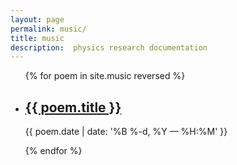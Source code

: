 ```yaml
---
layout: page
permalink: music/
title: music
description:  physics research documentation
---
```


<ul class="post-list">
{% for poem in site.music reversed %}
    <li>
        <h2><a class="poem-title" href="{{ poem.url | prepend: site.baseurl }}">{{ poem.title }}</a></h2>
        <p class="post-meta">{{ poem.date | date: '%B %-d, %Y — %H:%M' }}</p>
      </li>
{% endfor %}
</ul>